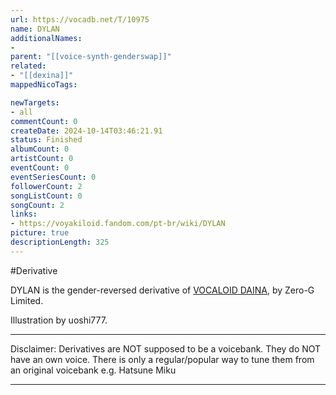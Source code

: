 ```yaml
---
url: https://vocadb.net/T/10975
name: DYLAN
additionalNames: 
- 
parent: "[[voice-synth-genderswap]]"
related:
- "[[dexina]]"
mappedNicoTags:

newTargets:
- all
commentCount: 0
createDate: 2024-10-14T03:46:21.91
status: Finished
albumCount: 0
artistCount: 0
eventCount: 0
eventSeriesCount: 0
followerCount: 2
songListCount: 0
songCount: 2
links: 
- https://voyakiloid.fandom.com/pt-br/wiki/DYLAN
picture: true
descriptionLength: 325
---
```


#Derivative

DYLAN is the gender-reversed derivative of [VOCALOID DAINA](https://vocadb.net/Ar/36170), by Zero-G Limited.

Illustration by uoshi777.

___
Disclaimer:
Derivatives are NOT supposed to be a voicebank. They do NOT have an own voice. There is only a regular/popular way to tune them from an original voicebank e.g. Hatsune Miku

---


